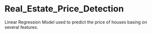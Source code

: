 # Real_Estate_Price_Detection
Linear Regression Model used to predict the price of houses basing on several features.
